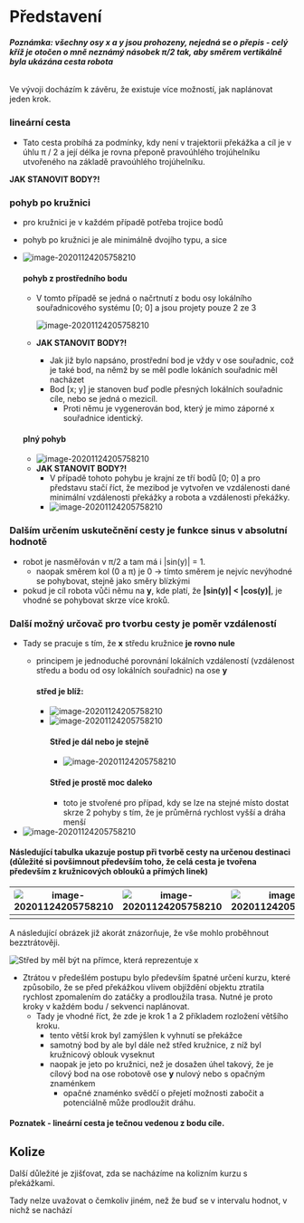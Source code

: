 # Představení

<h6><b> Poznámka: všechny osy x a y jsou prohozeny, nejedná se o přepis - celý kříž je otočen o mně neznámý násobek π/2 tak, aby směrem vertikálně byla ukázána cesta robota</b> </h6>

Ve vývoji docházím k závěru, že existuje více možností, jak naplánovat jeden krok.

### lineární cesta

- Tato cesta probíhá za podmínky, kdy není v trajektorii překážka a cíl je v úhlu π / 2 a její délka je rovna přeponě pravoúhlého trojúhelníku utvořeného na základě pravoúhlého trojúhelníku.

**JAK STANOVIT BODY?!**

### pohyb po kružnici

- pro kružnici je v každém případě potřeba trojice bodů

- pohyb po kružnici je ale minimálně dvojího typu, a sice

- <img src="./kruznice_2.svg" alt="image-20201124205758210" style="zoom:100%; margin-left:0%; background-color: #fff1; border-radius: 5%;" />

  #### pohyb z prostředního bodu

   - V tomto případě se jedná o načrtnutí z bodu osy lokálního souřadnicového systému [0; 0]
      a jsou projety pouze 2 ze 3
      
      <img src="./kruznice_1.svg" alt="image-20201124205758210" style="zoom:120 %; background-color: #fff1; border-radius: 5%;" />
      
  - **JAK STANOVIT BODY?!**

    - Jak již bylo napsáno, prostřední bod je vždy v ose souřadnic, což je také bod, na němž by se měl podle lokáních souřadnic měl nacházet
    - Bod [x; y] je stanoven buď podle přesných lokálních souřadnic cíle, nebo se jedná o mezicíl.
      - Proti němu je vygenerován bod, který je mimo záporné x souřadnice identický.

  #### plný pohyb

  - <img src="./kruznice_3.svg" alt="image-20201124205758210" style="zoom:120 %; background-color: #fff1; border-radius: 5%;" />
  - **JAK STANOVIT BODY?!**
    - V případě tohoto pohybu je krajní ze tří bodů [0; 0] a pro představu stačí říct, že mezibod je vytvořen ve vzdálenosti dané minimální vzdálenosti překážky a robota a vzdálenosti překážky.
    - <img src="./kruznice_4.svg" alt="image-20201124205758210" style="zoom:120 %; background-color: #fff1; border-radius: 5%;" />

### Dalším určením uskutečnění cesty je funkce sinus v absolutní hodnotě

- robot je nasměřován v π/2 a tam má i |sin(y)| = 1.
  - naopak směrem kol (0 a π) je 0 → tímto směrem je nejvíc nevýhodné se pohybovat, stejně jako směry blízkými
- pokud je cíl robota vůči němu na **y**, kde platí, že **|sin(y)| < |cos(y)|**, je vhodné se pohybovat skrze více kroků.

### Další možný určovač pro tvorbu cesty je poměr vzdáleností 

- Tady se pracuje s tím, že **x** středu kružnice **je rovno nule**

  - principem je jednoduché porovnání lokálních vzdáleností (vzdálenost středu a bodu od osy lokálních souřadnic) na ose **y**

    #### střed je blíž:

    - <img src="./kruznice_5.svg" alt="image-20201124205758210" style="zoom:100 %; background-color: #fff1; border-radius: 5%;" />

    - <img src="./kruznice_6.svg" alt="image-20201124205758210" style="zoom:100 %; background-color: #fff1; border-radius: 5%;" />

      #### Střed je dál nebo je stejně

      - <img src="./kruznice_7.svg" alt="image-20201124205758210" style="zoom:100 %; background-color: #fff1; border-radius: 5%;" />

      #### Střed je prostě moc daleko

      - toto je stvořené pro případ, kdy se lze na stejné místo dostat skrze 2 pohyby s tím, že je průměrná rychlost vyšší a dráha menší
- <img src="./kruznice_10.svg" alt="image-20201124205758210" style="zoom:110 %; background-color: #fff1; border-radius: 5%;" />

#### Následující tabulka ukazuje postup při tvorbě cesty na určenou destinaci (důležité si povšimnout především toho, že celá cesta je tvořena především z kružnicových oblouků a přímých linek)

| <img src="./kruznice_12.svg" alt="image-20201124205758210" style="zoom:70 %; background-color: #fff1; border-radius: 5%;" /> | <img src="./kruznice_13.svg" alt="image-20201124205758210" style="zoom:70 %; background-color: #fff1; border-radius: 5%;" /> | <img src="./kruznice_14.svg" alt="image-20201124205758210" style="zoom:70 %; background-color: #fff1; border-radius: 5%;" /> | <img src="./kruznice_15.svg" alt="image-20201124205758210" style="zoom:70 %; background-color: #fff1; border-radius: 5%;" /> |
| ------------------------------------------------------------ | ------------------------------------------------------------ | ------------------------------------------------------------ | ------------------------------------------------------------ |
|                                                              |

A následující obrázek již akorát znázorňuje, že vše mohlo proběhnout bezztrátověji.

<img src="./kruznice_16.svg" alt="Střed by měl být na přímce, která reprezentuje x" style="zoom:100%; background-color: #fff1; border-radius: 5 %; background-color: #fff1; border-radius: 5%;" />

- Ztrátou v předešlém postupu bylo především špatné určení kurzu, které způsobilo, že se před překážkou vlivem objíždění objektu ztratila rychlost zpomalením do zatáčky a prodloužila trasa. Nutné je proto kroky v každém bodu / sekvenci naplánovat.
  - Tady je vhodné říct, že zde je krok 1 a 2 příkladem rozložení většího kroku.
    - tento větší krok byl zamýšlen k vyhnutí se překážce
    - samotný bod by ale byl dále než střed kružnice, z níž byl kružnicový oblouk vyseknut
    - naopak je jeto po kružnici, než je dosažen úhel takový, že je cílový bod na ose robotově ose **y** nulový nebo s opačným znaménkem
      - opačné znaménko svědčí o přejetí možnosti zabočit a potenciálně může prodloužit dráhu.

#### Poznatek - lineární cesta je tečnou vedenou z bodu cíle.

## Kolize

Další důležité je zjišťovat, zda se nacházíme na kolizním kurzu s překážkami.

Tady nelze uvažovat o čemkoliv jiném, než že buď se v intervalu hodnot, v nichž se nachází 

